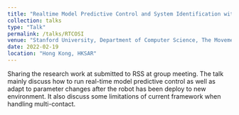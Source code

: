 ```yaml
---
title: "Realtime Model Predictive Control and System Identification with Differentiable Physics Simulator"
collection: talks
type: "Talk"
permalink: /talks/RTCOSI
venue: "Stanford University, Department of Computer Science, The Movement Lab"
date: 2022-02-19
location: "Hong Kong, HKSAR"
---
```


Sharing the research work at submitted to RSS at group meeting. The talk mainly discuss how to run real-time model predictive control as well as adapt to parameter changes after the robot has been deploy to new environment. It also discuss some limitations of current framework when handling multi-contact.
